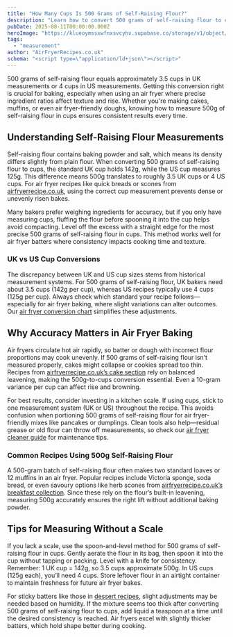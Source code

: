 ```yaml
---
title: "How Many Cups Is 500 Grams of Self-Raising Flour?"
description: "Learn how to convert 500 grams of self-raising flour to cups for perfect baking every time. Get accurate measurements for UK and US cups."
pubDate: 2025-08-11T00:00:00.000Z
heroImage: "https://klueoymssxwfnxsvcyhv.supabase.co/storage/v1/object/public/md/how-many-cups-is-500-grams-of-self-raising-flour-4468fb1d.webp"
tags:
  - "measurement"
author: "AirFryerRecipes.co.uk"
schema: "<script type=\"application/ld+json\"></script>"
---
```


<p>500 grams of self-raising flour equals approximately 3.5 cups in UK measurements or 4 cups in US measurements. Getting this conversion right is crucial for baking, especially when using an air fryer where precise ingredient ratios affect texture and rise. Whether you're making cakes, muffins, or even air fryer-friendly doughs, knowing how to measure 500g of self-raising flour in cups ensures consistent results every time.</p>  

<h2>Understanding Self-Raising Flour Measurements</h2>  
<p>Self-raising flour contains baking powder and salt, which means its density differs slightly from plain flour. When converting 500 grams of self-raising flour to cups, the standard UK cup holds 142g, while the US cup measures 125g. This difference means 500g translates to roughly 3.5 UK cups or 4 US cups. For air fryer recipes like quick breads or scones from <a href=https://www.airfryerrecipe.co.uk/recipes>airfryerrecipe.co.uk</a>, using the correct cup measurement prevents dense or unevenly risen bakes.</p>  

<p>Many bakers prefer weighing ingredients for accuracy, but if you only have measuring cups, fluffing the flour before spooning it into the cup helps avoid compacting. Level off the excess with a straight edge for the most precise 500 grams of self-raising flour in cups. This method works well for air fryer batters where consistency impacts cooking time and texture.</p>  

<h3>UK vs US Cup Conversions</h3>  
<p>The discrepancy between UK and US cup sizes stems from historical measurement systems. For 500 grams of self-raising flour, UK bakers need about 3.5 cups (142g per cup), whereas US recipes typically use 4 cups (125g per cup). Always check which standard your recipe follows—especially for air fryer baking, where slight variations can alter outcomes. Our <a href=https://www.airfryerrecipe.co.uk/air-fryer-conversion-chart>air fryer conversion chart</a> simplifies these adjustments.</p>  

<h2>Why Accuracy Matters in Air Fryer Baking</h2>  
<p>Air fryers circulate hot air rapidly, so batter or dough with incorrect flour proportions may cook unevenly. If 500 grams of self-raising flour isn’t measured properly, cakes might collapse or cookies spread too thin. Recipes from <a href=https://www.airfryerrecipe.co.uk/recipe-category/cakes>airfryerrecipe.co.uk’s cake section</a> rely on balanced leavening, making the 500g-to-cups conversion essential. Even a 10-gram variance per cup can affect rise and browning.</p>  

<p>For best results, consider investing in a kitchen scale. If using cups, stick to one measurement system (UK or US) throughout the recipe. This avoids confusion when portioning 500 grams of self-raising flour for air fryer-friendly mixes like pancakes or dumplings. Clean tools also help—residual grease or old flour can throw off measurements, so check our <a href=https://www.airfryerrecipe.co.uk/air-fryer-cleaner>air fryer cleaner guide</a> for maintenance tips.</p>  

<h3>Common Recipes Using 500g Self-Raising Flour</h3>  
<p>A 500-gram batch of self-raising flour often makes two standard loaves or 12 muffins in an air fryer. Popular recipes include Victoria sponge, soda bread, or even savoury options like herb scones from <a href=https://www.airfryerrecipe.co.uk/recipe-category/breakfast>airfryerrecipe.co.uk’s breakfast collection</a>. Since these rely on the flour’s built-in leavening, measuring 500g accurately ensures the right lift without additional baking powder.</p>  

<h2>Tips for Measuring Without a Scale</h2>  
<p>If you lack a scale, use the spoon-and-level method for 500 grams of self-raising flour in cups. Gently aerate the flour in its bag, then spoon it into the cup without tapping or packing. Level with a knife for consistency. Remember: 1 UK cup = 142g, so 3.5 cups approximate 500g. In US cups (125g each), you’ll need 4 cups. Store leftover flour in an airtight container to maintain freshness for future air fryer bakes.</p>  

<p>For sticky batters like those in <a href=https://www.airfryerrecipe.co.uk/recipe-category/dessert>dessert recipes</a>, slight adjustments may be needed based on humidity. If the mixture seems too thick after converting 500 grams of self-raising flour to cups, add liquid a teaspoon at a time until the desired consistency is reached. Air fryers excel with slightly thicker batters, which hold shape better during cooking.</p>